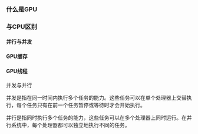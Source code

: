 ### 什么是GPU

### 与CPU区别

#### 并行与并发

#### GPU缓存

#### GPU线程





并发与并行

并发是指在同一时间内执行多个任务的能力。这些任务可以在单个处理器上交替执行，每个任务只有在前一个任务暂停或等待时才会开始执行。



并行是指同时执行多个任务的能力，这些任务可以在多个处理器上同时运行。在并行系统中，每个处理器都可以独立地执行不同的任务。